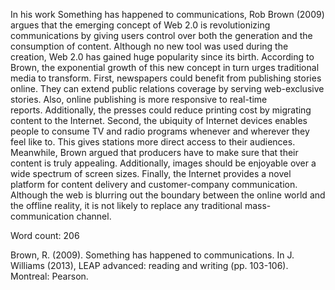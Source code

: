 In his work Something has happened to communications, Rob Brown (2009) argues that the emerging concept of Web 2.0 is revolutionizing communications by giving users control over both the generation and the consumption of content. Although no new tool was used during the creation, Web 2.0 has gained huge popularity since its birth. According to Brown, the exponential growth of this new concept in turn urges traditional media to transform. First, newspapers could benefit from publishing stories online. They can extend public relations coverage by serving web-exclusive stories. Also, online publishing is more responsive to real-time reports. Additionally, the presses could reduce printing cost by migrating content to the Internet. Second, the ubiquity of Internet devices enables people to consume TV and radio programs whenever and wherever they feel like to. This gives stations more direct access to their audiences. Meanwhile, Brown argued that producers have to make sure that their content is truly appealing. Additionally, images should be enjoyable over a wide spectrum of screen sizes. Finally, the Internet provides a novel platform for content delivery and customer-company communication. Although the web is blurring out the boundary between the online world and the offline reality, it is not likely to replace any traditional mass-communication channel.


Word count: 206

Brown, R.  (2009). Something has happened to communications. In J. Williams (2013), LEAP advanced: reading and writing (pp. 103-106). Montreal: Pearson.